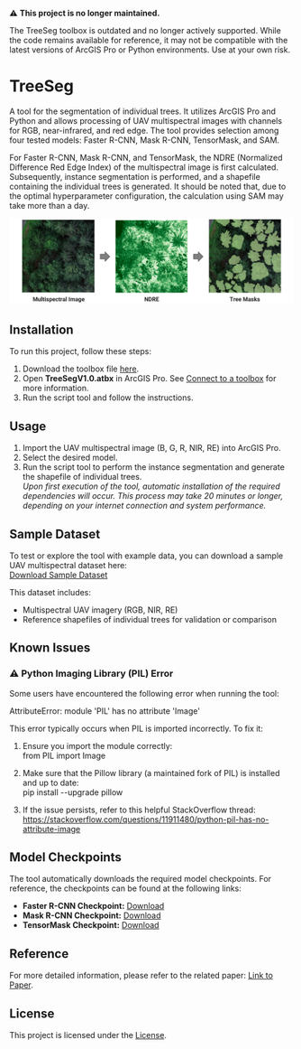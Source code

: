 ⚠️ **This project is no longer maintained.**

The TreeSeg toolbox is outdated and no longer actively supported. While the code remains available for reference, it may not be compatible with the latest versions of ArcGIS Pro or Python environments. Use at your own risk.


# TreeSeg

A tool for the segmentation of individual trees. It utilizes ArcGIS Pro and Python and allows processing of UAV multispectral images with channels for RGB, near-infrared, and red edge. The tool provides selection among four tested models: Faster R-CNN, Mask R-CNN, TensorMask, and SAM.

For Faster R-CNN, Mask R-CNN, and TensorMask, the NDRE (Normalized Difference Red Edge Index) of the multispectral image is first calculated. Subsequently, instance segmentation is performed, and a shapefile containing the individual trees is generated. It should be noted that, due to the optimal hyperparameter configuration, the calculation using SAM may take more than a day.


![Tree Segmentation Example](img/example.PNG)

## Installation

To run this project, follow these steps:

1. Download the toolbox file [here](https://github.com/soenke-sp/TreeSeg/raw/main/toolbox/TreeSegV1.0.atbx).
2. Open **TreeSegV1.0.atbx** in ArcGIS Pro. See [Connect to a toolbox](https://pro.arcgis.com/en/pro-app/latest/help/projects/connect-to-a-toolbox.htm) for more information.
3. Run the script tool and follow the instructions.

## Usage

1. Import the UAV multispectral image (B, G, R, NIR, RE) into ArcGIS Pro.
2. Select the desired model.
3. Run the script tool to perform the instance segmentation and generate the shapefile of individual trees.  
*Upon first execution of the tool, automatic installation of the required dependencies will occur. This process may take 20 minutes or longer, depending on your internet connection and system performance.*

## Sample Dataset

To test or explore the tool with example data, you can download a sample UAV multispectral dataset here:  
[Download Sample Dataset](https://drive.google.com/drive/folders/1zVivpB2eWIkmrnZjwLGzCz__ZCXt_OKB?usp=drive_link)

This dataset includes:

- Multispectral UAV imagery (RGB, NIR, RE)
- Reference shapefiles of individual trees for validation or comparison

## Known Issues

### ⚠️ Python Imaging Library (PIL) Error

Some users have encountered the following error when running the tool:

AttributeError: module 'PIL' has no attribute 'Image'

This error typically occurs when PIL is imported incorrectly. To fix it:

1. Ensure you import the module correctly:  
   from PIL import Image

2. Make sure that the Pillow library (a maintained fork of PIL) is installed and up to date:  
   pip install --upgrade pillow

3. If the issue persists, refer to this helpful StackOverflow thread:  
   https://stackoverflow.com/questions/11911480/python-pil-has-no-attribute-image

## Model Checkpoints
The tool automatically downloads the required model checkpoints. For reference, the checkpoints can be found at the following links:

- **Faster R-CNN Checkpoint:** [Download](https://drive.google.com/file/d/10PO1XyerhIF8UV9DqO1B04AntQLI8R2E/view?usp=drive_link)
- **Mask R-CNN Checkpoint:** [Download](https://drive.google.com/file/d/1RkKmjvdPF53ebsneKzTk6H8s5AnfQQj3/view?usp=drive_link)
- **TensorMask Checkpoint:** [Download](https://drive.google.com/file/d/1FbUYydl0aXa5xQQ7c1wlmH9ZobPE4Ygh/view?usp=drive_link)


## Reference
For more detailed information, please refer to the related paper: [Link to Paper](https://www.mdpi.com/2072-4292/16/19/3660).

## License

This project is licensed under the [License](LICENSE).
